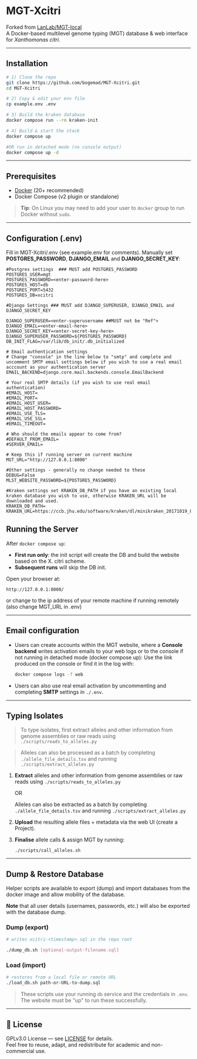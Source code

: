 # MGT-Xcitri

Forked from [LanLab/MGT-local](https://github.com/LanLab/MGT-local)  
A Docker-based multilevel genome typing (MGT) database & web interface for _Xanthomonas citri_.

---

## Installation

```bash
# 1) Clone the repo
git clone https://github.com/bogemad/MGT-Xcitri.git
cd MGT-Xcitri

# 2) Copy & edit your env file
cp example.env .env

# 3) Build the kraken database
docker compose run --rm kraken-init

# 4) Build & start the stack
docker compose up

#OR run in detached mode (no console output)
docker compose up -d
```

---

## Prerequisites

- [Docker](https://docs.docker.com/get-docker/) (20+ recommended)  
- Docker Compose (v2 plugin or standalone)  

> **Tip**: On Linux you may need to add your user to `docker` group to run Docker without `sudo`.

---

## Configuration (.env)

Fill in MGT-Xcitri/.env (see example.env for comments). Manually set **POSTGRES_PASSWORD**, **DJANGO_EMAIL** and **DJANGO_SECRET_KEY**:

```
#Postgres settings  ### MUST add POSTGRES_PASSWORD
POSTGRES_USER=mgt
POSTGRES_PASSWORD=<enter-password-here>
POSTGRES_HOST=db
POSTGRES_PORT=5432
POSTGRES_DB=xcitri

#Django Settings ### MUST add DJANGO_SUPERUSER, DJANGO_EMAIL and DJANGO_SECRET_KEY

DJANGO_SUPERUSER=<enter-superusername ##MUST not be "Ref">
DJANGO_EMAIL=<enter-email-here>
DJANGO_SECRET_KEY=<enter-secret-key-here>
DJANGO_SUPERUSER_PASSWORD=${POSTGRES_PASSWORD}
DB_INIT_FLAG=/var/lib/db_init/.db_initialized

# Email authentication settings
# Change "console" in the line below to "smtp" and complete and uncomment SMTP email settings below if you wish to use a real email acccount as your authentication server
EMAIL_BACKEND=django.core.mail.backends.console.EmailBackend

# Your real SMTP details (if you wish to use real email authentication)
#EMAIL_HOST=
#EMAIL_PORT=
#EMAIL_HOST_USER=
#EMAIL_HOST_PASSWORD=
#EMAIL_USE_TLS=
#EMAIL_USE_SSL=
#EMAIL_TIMEOUT=

# Who should the emails appear to come from?
#DEFAULT_FROM_EMAIL=
#SERVER_EMAIL=

# Keep this if running server on current machine
MGT_URL="http://127.0.0.1:8000"

#Other settings - generally no change needed to these
DEBUG=False
MLST_WEBSITE_PASSWORD=${POSTGRES_PASSWORD}

#Kraken settings set KRAKEN_DB_PATH if you have an existing local kraken database you wish to use, otherwise KRAKEN_URL will be downloaded and used.
KRAKEN_DB_PATH=
KRAKEN_URL=https://ccb.jhu.edu/software/kraken/dl/minikraken_20171019_8GB.tgz
```

## Running the Server

After `docker compose up`:

- **First run only**: the init script will create the DB and build the website based on the X. citri scheme.  
- **Subsequent runs** will skip the DB init.

Open your browser at:

```
http://127.0.0.1:8000/
```
or change to the ip address of your remote machine if running remotely (also change MGT_URL in .env)

---

## Email configuration

- Users can create accounts within the MGT website, where a **Console backend** writes activation emails to your web logs or to the console if not running in detached mode (docker compose up):
  Use the link produced on the console or find it in the log with:
  ```bash
  docker compose logs -f web
  ```

- Users can also use real email activation by uncommenting and completing **SMTP** settings in `./.env`.

---

## Typing Isolates

> To type isolates, first extract alleles and other information from genome assemblies or raw reads using `./scripts/reads_to_alleles.py`

> Alleles can also be processed as a batch by completing `./allele_file_details.tsv` and running `./scripts/extract_alleles.py`

1. **Extract** alleles and other information from genome assemblies or raw reads using `./scripts/reads_to_alleles.py`

   OR

   Alleles can also be extracted as a batch by completing `./allele_file_details.tsv` and running `./scripts/extract_alleles.py`

2. **Upload** the resulting allele files + metadata via the web UI (create a Project).

3. **Finalise** allele calls & assign MGT by running:

   `./scripts/call_alleles.sh`

---

## Dump & Restore Database

Helper scripts are available to export (dump) and import databases from the docker image and allow mobility of the database. 

**Note** that all user details (usernames, passwords, etc.) will also be exported with the database dump.

### Dump (export)

```bash
# writes xcitri-<timestamp>.sql in the repo root

./dump_db.sh [optional-output-filename.sql]
```

### Load (import)

```bash
# restores from a local file or remote URL
./load_db.sh path-or-URL-to-dump.sql
```

> These scripts use your running `db` service and the credentials in `.env`. The website must be "up" to run these successfully.

---

## 📄 License

GPLv3.0 License — see [LICENSE](LICENSE) for details.  
Feel free to reuse, adapt, and redistribute for academic and non-commercial use.  



